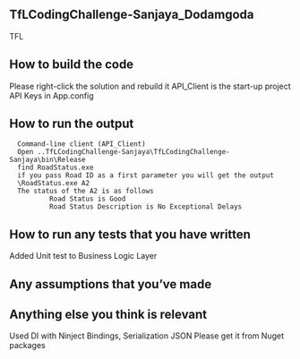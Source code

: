## TfLCodingChallenge-Sanjaya_Dodamgoda
TFL

## How to build the code

 Please right-click the solution and rebuild it 
 API_Client is the start-up project
 API Keys in App.config
 
## How to run the output

      Command-line client (API_Client)
      Open ..TfLCodingChallenge-Sanjaya\TfLCodingChallenge-Sanjaya\bin\Release
      find RoadStatus.exe
      if you pass Road ID as a first parameter you will get the output
      \RoadStatus.exe A2
      The status of the A2 is as follows
              Road Status is Good
              Road Status Description is No Exceptional Delays

## How to run any tests that you have written
  Added Unit test to Business Logic Layer 

## Any assumptions that you’ve made

## Anything else you think is relevant
  Used DI with Ninject Bindings, Serialization JSON
  Please get it from Nuget packages 
